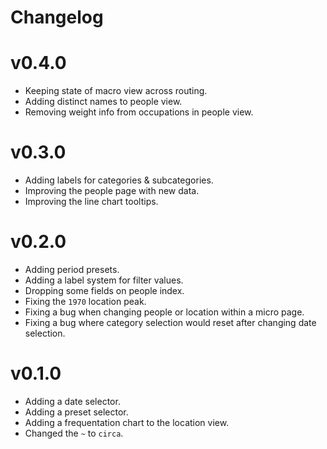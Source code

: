 # Changelog

# v0.4.0

* Keeping state of macro view across routing.
* Adding distinct names to people view.
* Removing weight info from occupations in people view.

# v0.3.0

* Adding labels for categories & subcategories.
* Improving the people page with new data.
* Improving the line chart tooltips.

# v0.2.0

* Adding period presets.
* Adding a label system for filter values.
* Dropping some fields on people index.
* Fixing the `1970` location peak.
* Fixing a bug when changing people or location within a micro page.
* Fixing a bug where category selection would reset after changing date selection.

# v0.1.0

* Adding a date selector.
* Adding a preset selector.
* Adding a frequentation chart to the location view.
* Changed the `~` to `circa`.
